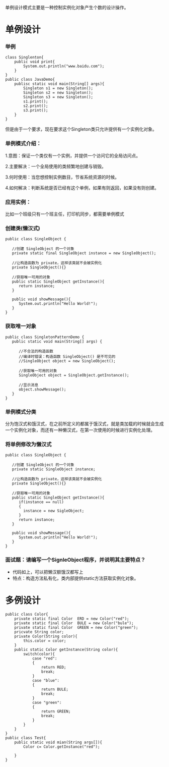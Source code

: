 单例设计模式主要是一种控制实例化对象产生个数的设计操作。
# 单例设计
### 举例
```
class Singlenton{
	public void print{
    	System.out.println("www.baidu.com");
    }
}
public class JavaDemo{
	publisc static void main(String[] args){
    	Singleton s1 = new Singleton();
        Singleton s2 = new Singleton();
        Singleton s3 = new Singleton();
        s1.print();
        s2.print();
        s3.print();
    }
}
```

但是由于一个要求，现在要求这个Singleton类只允许提供有一个实例化对象。

### 单例模式介绍：

1.意图：保证一个类仅有一个实例，并提供一个访问它的全局访问点。

2.主要解决：一个全局使用的类频繁地创建与销毁。

3.何时使用：当您想控制实例数目，节省系统资源的时候。

4.如何解决：判断系统是否已经有这个单例，如果有则返回，如果没有则创建。

### 应用实例：
比如一个班级只有一个班主任，打印机同步，都需要单例模式

### 创建类(懒汉式)
```
public class SingleObject {
 
   //创建 SingleObject 的一个对象
   private static final SingleObject instance = new SingleObject();
 
   //让构造函数为 private，这样该类就不会被实例化
   private SingleObject(){}
 
   //获取唯一可用的对象
   public static SingleObject getInstance(){
      return instance;
   }
 
   public void showMessage(){
      System.out.println("Hello World!");
   }
}
```
### 获取唯一对象
```
public class SingletonPatternDemo {
   public static void main(String[] args) {
 
      //不合法的构造函数
      //编译时错误：构造函数 SingleObject() 是不可见的
      //SingleObject object = new SingleObject();
 
      //获取唯一可用的对象
      SingleObject object = SingleObject.getInstance();
 
      //显示消息
      object.showMessage();
   }
}
```

### 单例模式分类
分为饱汉式和饿汉式，在之前所定义的都属于饿汉式，就是类加载的时候就会生成一个实例化对象，而还有一种懒汉式，在第一次使用的时候进行实例化处理。

### 将单例修改为懒汉式
```
public class SingleObject {
 
   //创建 SingleObject 的一个对象
   private static SingleObject instance;
 
   //让构造函数为 private，这样该类就不会被实例化
   private SingleObject(){}
 
   //获取唯一可用的对象
   public static SingleObject getInstance(){
   	  if(instance == null)
      {
      	instance = new SigleObject;
      }
      return instance;
   }
 
   public void showMessage(){
      System.out.println("Hello World!");
   }
}
```
### 面试题：请编写一个SignleObject程序，并说明其主要特点？
- 代码如上，可以把懒汉额饿汉都写上
- 特点：构造方法私有化，类内部提供static方法获取实例化对象。

# 多例设计
```
public class Color{
	private static final Color  ERD = new Color("red");
    private static final Color  BULE = new Color("bule");
    private static final Color  GREEN = new Color("green");
    pricvate String color;
    private Color(String color){
    	this.color = color;
    }
    public static Color getInstance(String color){
    	switch(color){
        	case "red":
            {
            	return RED;
                break;
            }
            case "blue":
            {
            	return BULE;
                break;
            }
            case "green":
            {
            	return GREEN;
                break;
            }
        }
    }
}
public class Test{
	public static void mian(String args[]){
    	Color c= Color.getInstance("red");
        
    }
}
```
